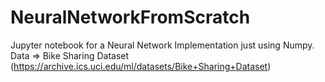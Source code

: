 # NeuralNetworkFromScratch

Jupyter notebook for a Neural Network Implementation just using Numpy. <br/>
Data => Bike Sharing Dataset (https://archive.ics.uci.edu/ml/datasets/Bike+Sharing+Dataset)
